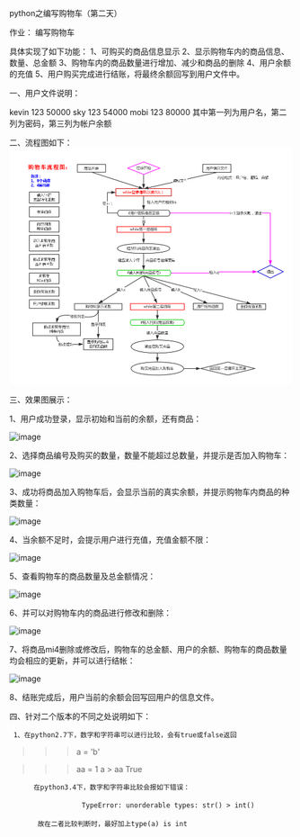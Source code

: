 python之编写购物车（第二天）

作业：
     编写购物车

具体实现了如下功能：
     1、可购买的商品信息显示
     2、显示购物车内的商品信息、数量、总金额
     3、购物车内的商品数量进行增加、减少和商品的删除
     4、用户余额的充值
     5、用户购买完成进行结账，将最终余额回写到用户文件中。
                      

一、用户文件说明：

kevin 123 50000
sky   123 54000
mobi  123 80000
  其中第一列为用户名，第二列为密码，第三列为帐户余额

 

二、流程图如下：
![image](https://github.com/wushank/python/blob/master/day2/shop_cart.png)

三、效果图展示：

1、用户成功登录，显示初始和当前的余额，还有商品：

![image](http://images2015.cnblogs.com/blog/857962/201601/857962-20160103002158995-1408962865.png)

2、选择商品编号及购买的数量，数量不能超过总数量，并提示是否加入购物车：

![image](http://images2015.cnblogs.com/blog/857962/201601/857962-20160103002212370-66120990.png)

3、成功将商品加入购物车后，会显示当前的真实余额，并提示购物车内商品的种类数量：

![image](http://images2015.cnblogs.com/blog/857962/201601/857962-20160103002223979-88101367.png) 

4、当余额不足时，会提示用户进行充值，充值金额不限：

![image](http://images2015.cnblogs.com/blog/857962/201601/857962-20160103002230932-1815174276.png)

5、查看购物车的商品数量及总金额情况：

![image](http://images2015.cnblogs.com/blog/857962/201601/857962-20160103002256339-961568644.png)

6、并可以对购物车内的商品进行修改和删除：

![image](http://images2015.cnblogs.com/blog/857962/201601/857962-20160103002309401-1058291529.png)

7、将商品mi4删除或修改后，购物车的总金额、用户的余额、购物车的商品数量均会相应的更新，并可以进行结帐：

![image](http://images2015.cnblogs.com/blog/857962/201601/857962-20160103002318573-654729247.png)

8、结账完成后，用户当前的余额会回写回用户的信息文件。


四、针对二个版本的不同之处说明如下：

     1、在python2.7下，数字和字符串可以进行比较，会有true或false返回

 >>> a = 'b'

>>> aa = 1
>>> a > aa
True

 

          在python3.4下，数字和字符串比较会报如下错误：

                      TypeError: unorderable types: str() > int()

           故在二者比较判断时，最好加上type(a) is int 
